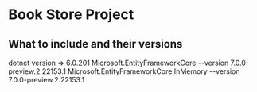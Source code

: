 # Book Store Project

## What to include and their versions
dotnet version => 6.0.201
Microsoft.EntityFrameworkCore --version 7.0.0-preview.2.22153.1
Microsoft.EntityFrameworkCore.InMemory --version 7.0.0-preview.2.22153.1
